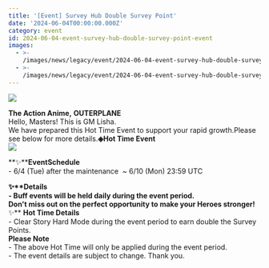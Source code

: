 ```yaml
---
title: '[Event] Survey Hub Double Survey Point'
date: '2024-06-04T00:00:00.000Z'
category: event
id: 2024-06-04-event-survey-hub-double-survey-point-event
images:
  - >-
    /images/news/legacy/event/2024-06-04-event-survey-hub-double-survey-point-event/7e348ad272f448309f2c2555bf05ed29.webp
  - >-
    /images/news/legacy/event/2024-06-04-event-survey-hub-double-survey-point-event/bce8f2bc5c1647e6992100b168bcdbd3_002.webp
---
```


![](/images/news/legacy/event/2024-06-04-event-survey-hub-double-survey-point-event/7e348ad272f448309f2c2555bf05ed29.webp)  

**The Action Anime,** **OUTERPLANE**  
Hello, Masters! This is GM Lisha.  
We have prepared this Hot Time Event to support your rapid growth.Please see below for more details.**◈Hot Time Event**  
![](/images/news/legacy/event/2024-06-04-event-survey-hub-double-survey-point-event/bce8f2bc5c1647e6992100b168bcdbd3_002.webp)  
  
**✨****EventSchedule**  
\- 6/4 (Tue) after the maintenance  ~ 6/10 (Mon) 23:59 UTC

  
**✨****Details**  
\- Buff events will be held daily during the event period.  
Don't miss out on the perfect opportunity to make your Heroes stronger!**✨** **Hot Time Details**  
\- Clear Story Hard Mode during the event period to earn double the Survey Points.  
**Please Note**  
\- The above Hot Time will only be applied during the event period.  
\- The event details are subject to change. Thank you.
